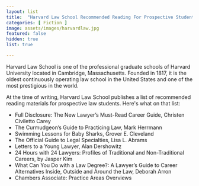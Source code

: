 ```yaml
---
layout: list
title:  "Harvard Law School Recommended Reading For Prospective Students"
categories: [ Fiction ]
image: assets/images/harvardlaw.jpg
featured: false
hidden: true
list: true

---
```


Harvard Law School is one of the professional graduate schools of Harvard University located in Cambridge, Massachusetts. Founded in 1817, it is the oldest continuously operating law school in the United States and one of the most prestigious in the world. 

At the time of writing, Harvard Law School publishes a list of recommended reading materials for prospective law students. Here's what on that list:

* Full Disclosure: The New Lawyer’s Must-Read Career Guide, Christen Civiletto Carey
* The Curmudgeon’s Guide to Practicing Law, Mark Herrmann
* Swimming Lessons for Baby Sharks, Grover E. Cleveland
* The Official Guide to Legal Specialties, Lisa L. Abrams
* Letters to a Young Lawyer, Alan Dershowitz
* 24 Hours with 24 Lawyers: Profiles of Traditional and Non-Traditional Careers, by Jasper Kim
* What Can You Do with a Law Degree?: A Lawyer’s Guide to Career Alternatives Inside, Outside and Around the Law, Deborah Arron
* Chambers Associate: Practice Areas Overviews
